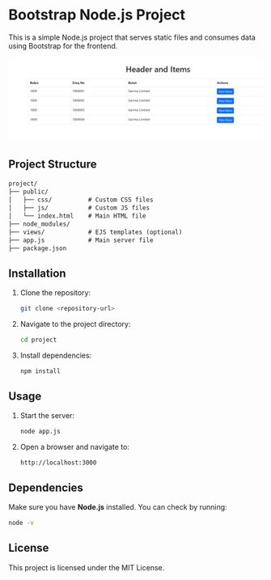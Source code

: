 # Bootstrap Node.js Project

This is a simple Node.js project that serves static files and consumes data using Bootstrap for the frontend.

![Screen View](./public/image/image.png)

## Project Structure
```
project/
├── public/
│   ├── css/          # Custom CSS files
│   ├── js/           # Custom JS files
│   └── index.html    # Main HTML file
├── node_modules/
├── views/            # EJS templates (optional)
├── app.js            # Main server file
├── package.json
```

## Installation
1. Clone the repository:
   ```sh
   git clone <repository-url>
   ```
2. Navigate to the project directory:
   ```sh
   cd project
   ```
3. Install dependencies:
   ```sh
   npm install
   ```

## Usage
1. Start the server:
   ```sh
   node app.js
   ```
2. Open a browser and navigate to:
   ```
   http://localhost:3000
   ```

## Dependencies
Make sure you have **Node.js** installed. You can check by running:
```sh
node -v
```

## License
This project is licensed under the MIT License.

